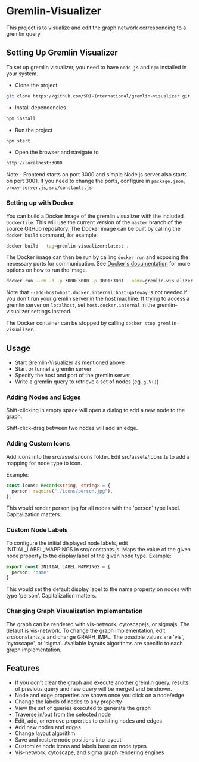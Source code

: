 # Gremlin-Visualizer
This project is to visualize and edit the graph network corresponding to a gremlin query.

## Setting Up Gremlin Visualizer
To set up gremlin visualizer, you need to have `node.js` and `npm` installed in your system.

* Clone the project
```sh
git clone https://github.com/SRI-International/gremlin-visualizer.git
```
* Install dependencies
```sh
npm install
```
* Run the project
```sh
npm start
```
* Open the browser and navigate to
```sh
http://localhost:3000
```

Note - Frontend starts on port 3000 and simple Node.js server also starts on port 3001. If you need to change the ports, configure in `package.json`, `proxy-server.js`, `src/constants.js` 

### Setting up with Docker

You can build a Docker image of the gremlin visualizer with the included `Dockerfile`.
This will use the current version of the `master` branch of the source GitHub repository.
The Docker image can be built by calling the `docker build` command, for example:

```sh
docker build --tag=gremlin-visualizer:latest .
```

The Docker image can then be run by calling `docker run` and exposing the necessary ports for communication. See [Docker's documentation](https://docs.docker.com/engine/reference/commandline/run/) for more options on how to run the image.

```sh
docker run --rm -d -p 3000:3000 -p 3001:3001 --name=gremlin-visualizer --add-host=host.docker.internal:host-gateway gremlin-visualizer:latest
```
Note that `--add-host=host.docker.internal:host-gateway` is not needed if you don't run your gremlin server in the host machine. 
If trying to access a gremlin server on `localhost`, set `host.docker.internal` in the gremlin-visualizer settings instead.

The Docker container can be stopped by calling `docker stop gremlin-visualizer`.

## Usage
* Start Gremlin-Visualizer as mentioned above
* Start or tunnel a gremlin server
* Specify the host and port of the gremlin server
* Write a gremlin query to retrieve a set of nodes (eg. `g.V()`)

### Adding Nodes and Edges
Shift-clicking in empty space will open a dialog to add a new node to the graph.

Shift-click-drag between two nodes will add an edge.

### Adding Custom Icons
Add icons into the src/assets/icons folder.
Edit src/assets/icons.ts to add a mapping for node type to icon.

Example:
```typescript
const icons: Record<string, string> = {
  person: require("./icons/person.jpg"),
};
```
This would render person.jpg for all nodes with the 'person' type label. Capitalization matters.

### Custom Node Labels
To configure the initial displayed node labels, edit INITIAL_LABEL_MAPPINGS in src/constants.js.
Maps the value of the given node property to the display label of the given node type.
Example:
```typescript
export const INITIAL_LABEL_MAPPINGS = {
  person: 'name'
}
```
This would set the default display label to the name property on nodes with type 'person'. Capitalization matters.

### Changing Graph Visualization Implementation
The graph can be rendered with vis-network, cytoscapejs, or sigmajs.
The default is vis-network.
To change the graph implementation, edit src/constants.js and change GRAPH_IMPL.
The possible values are 'vis', 'cytoscape', or 'sigma'.
Available layouts algorithms are specific to each graph implementation.

## Features
* If you don't clear the graph and execute another gremlin query, results of previous query and new query will be merged and be shown.
* Node and edge properties are shown once you click on a node/edge
* Change the labels of nodes to any property
* View the set of queries executed to generate the graph
* Traverse in/out from the selected node
* Edit, add, or remove properties to existing nodes and edges
* Add new nodes and edges
* Change layout algorithm
* Save and restore node positions into layout
* Customize node icons and labels base on node types
* Vis-network, cytoscape, and sigma graph rendering engines
